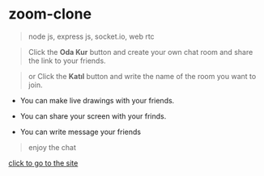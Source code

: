 # zoom-clone

> node js, express js, socket.io, web rtc

> Click the **Oda Kur** button and create your own chat room and share the link to your friends.


> or Click the **Katıl** button and write  the name of the room you want to join.


- You can make live drawings with your friends.

- You can share your screen with your frinds.

- You can write message your friends

> enjoy the chat

[click to go to the site](https://sbaskoyzoomclone.herokuapp.com/)

